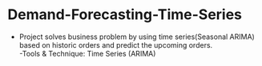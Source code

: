 # Demand-Forecasting-Time-Series
- Project solves business problem by using time series(Seasonal ARIMA) based on historic orders and predict the upcoming orders.</br>
-Tools & Technique: Time Series (ARIMA)
